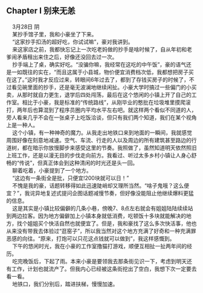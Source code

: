 ## Chapter I 别来无恙
&nbsp;&nbsp;&nbsp;&nbsp;3月28日 阴  
&nbsp;&nbsp;&nbsp;&nbsp;某抄手馆子里，我和小豪坐了下来。  
&nbsp;&nbsp;&nbsp;&nbsp;“这家抄手扣汤的超好吃，你试试嘛”，豪对我讲到。  
&nbsp;&nbsp;&nbsp;&nbsp;来这家店之前，我都快忘记上一次吃老妈做的抄手是啥时候了，自从年初和老爹闹矛盾租出来住之后，好像还没回去过一次。  
&nbsp;&nbsp;&nbsp;&nbsp;抄手端上了桌，确实好吃。“没骗你嘛，我经常在这吃的中午饭”，豪的语气还是一如既往的实在，“而且这属于小县城，物价便宜消费档次低，我都想把房子买在这了。”这时我才反应过来，转眼间6年过去了，都到了存钱买房子的时候了，不过看见碗里面的抄手，还是毫无波澜地继续闲扯。小豪大学时搞过一些偏门的小买卖，从那时就自力更生，退学后四处闯荡，最后在这个悠闲的小镇上开了自己的工作室。相比于小豪，我是标准的“传统路线”，从刚毕业的憨批在垃圾堆里摸爬滚打，两年后也算混到了程序员圈内平均水平左右吧。就这样两个看似不同道的人，旁人看来几乎不会在一张桌子上吃饭洽谈，但只有我们两个知道，我们在某个视角上是一种人。  
&nbsp;&nbsp;&nbsp;&nbsp;这个小镇，有一种神奇的魔力。从我走出地铁口来到地面的一瞬间，我就感觉周围好像在刻意地减速。空气、车流、行走的人以及周边的所有建筑甚至路边的行道树，都在暗示你放慢脚步来感受这里的节奏。我照做了，虽然知道明天依然照旧上班工作，还是以漫无目的步伐走向前方。我看过、听过太多乡村小镇让人身心舒畅的“传说”，但真正体会到这种清闲的时光还是头一回。  
&nbsp;&nbsp;&nbsp;&nbsp;聊着吃着，小豪提到了一个地方。  
&nbsp;&nbsp;&nbsp;&nbsp;“这边有一条街全是批，只便宜!200块就可以日！”  
&nbsp;&nbsp;&nbsp;&nbsp;不愧是我的豪，话题转移得如此迅速陡峭却又理所当然。“啥子鬼哦？这么便宜？”，我诧异地复述式提问企图话题减慢节奏，但好像没能阻止他继续爆料更猛的信息。  
&nbsp;&nbsp;&nbsp;&nbsp;这是其实是小镇比较偏僻的几条小巷，傍晚7、8点左右就会有姐姐陆陆续续站到两边拉客。因为地方偏僻加上小镇本身就低消费，吃顿饭十多块就能解决的地方，找个姐姐买个快活自然也就便宜了。但是，我和豪找了这么多次快活事，他也从来没有带我去体验过“逛窑子”，所以我当然对这个地方充满了好奇和一种充满罪恶感的向往。“原来，打炮可以只花这点钱就可以做到”，我这样感慨到。  
&nbsp;&nbsp;&nbsp;&nbsp;下午的悠闲时光，我在小豪的工作室撸猫打游戏，顺便互相扯一扯两年间的经历。  
&nbsp;&nbsp;&nbsp;&nbsp;吃完晚饭后，下起了雨。本来小豪是要领我去那条街见识一下，考虑到明天还有工作，计划也就流产了。但我内心已经被这条街挖出了空白，我想下次一定要去看一看。  
&nbsp;&nbsp;&nbsp;&nbsp;地铁口，我们分别后，踏进扶梯，慢慢加速。

